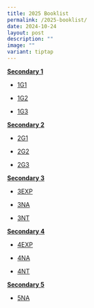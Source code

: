 ```yaml
---
title: 2025 Booklist
permalink: /2025-booklist/
date: 2024-10-24
layout: post
description: ""
image: ""
variant: tiptap
---
```

<p><strong><u>Secondary 1</u></strong>
</p>
<ul data-tight="true" class="tight">
<li>
<p><a href="https://drive.google.com/file/d/1YM_HPUwZ6XOuiKM1vtoESHHYmq08R5N0/view?usp=sharing" rel="noopener nofollow" target="_blank">1G1</a>
</p>
</li>
<li>
<p><a href="https://drive.google.com/file/d/135lURkjSpRDwjdLB00kVw9Av2ZbtUols/view?usp=drive_link" rel="noopener nofollow" target="_blank">1G2</a>
</p>
</li>
<li>
<p><a href="https://drive.google.com/file/d/1aQ8ir9IBzBvg-3El3XCbx9luh9Vao4CA/view?usp=drive_link" rel="noopener nofollow" target="_blank">1G3</a>
</p>
</li>
</ul>
<p><strong><u>Secondary 2</u></strong>
</p>
<ul data-tight="true" class="tight">
<li>
<p><a href="https://drive.google.com/file/d/1AvycerbWpTR6XXpHqbD4MuBtxsR__U5S/view?usp=drive_link" rel="noopener nofollow" target="_blank">2G1</a>
</p>
</li>
<li>
<p><a href="https://drive.google.com/file/d/1yEbll9fMTvHMuLoNM0EZ48pJTTjxbldX/view?usp=drive_link" rel="noopener nofollow" target="_blank">2G2</a>
</p>
</li>
<li>
<p><a href="https://drive.google.com/file/d/1MSoNyboitxQ7O8D3skN6W3YTokUs5mTX/view?usp=drive_link" rel="noopener nofollow" target="_blank">2G3</a>
</p>
</li>
</ul>
<p><strong><u>Secondary 3</u></strong>
</p>
<ul data-tight="true" class="tight">
<li>
<p><a href="https://drive.google.com/file/d/12Ai2ugqE34W0NyVN7OmN9Qwe3Zgkv_1t/view?usp=drive_link" rel="noopener nofollow" target="_blank">3EXP</a>
</p>
</li>
<li>
<p><a href="https://drive.google.com/file/d/1yrDhrd_jfxYu_ITjQmGUEgMJ4AM-JTSw/view?usp=drive_link" rel="noopener nofollow" target="_blank">3NA</a>
</p>
</li>
<li>
<p><a href="https://drive.google.com/file/d/1jkZBcYARMoPRMbWlHNcj584-qGtQAKLZ/view?usp=drive_link" rel="noopener nofollow" target="_blank">3NT</a>
</p>
</li>
</ul>
<p><strong><u>Secondary 4</u></strong>
</p>
<ul data-tight="true" class="tight">
<li>
<p><a href="https://drive.google.com/file/d/1rLSaDYawo_1j9E6TDOLdR70E1SKt4cyJ/view?usp=sharing" rel="noopener nofollow" target="_blank">4EXP</a>
</p>
</li>
<li>
<p><a href="https://drive.google.com/file/d/1PiP1wMIXeYhAhNipTyfOb8ReX8G3ctZX/view?usp=sharing" rel="noopener nofollow" target="_blank">4NA</a>
</p>
</li>
<li>
<p><a href="https://drive.google.com/file/d/18E5IIDcVrrzODopS66sVcL2JAF6uRxIZ/view?usp=sharing" rel="noopener nofollow" target="_blank">4NT</a>
</p>
</li>
</ul>
<p><strong><u>Secondary 5</u></strong>
</p>
<ul data-tight="true" class="tight">
<li>
<p><a href="https://drive.google.com/file/d/1O9P2OdWNxEMyr-qu9h_KiOroBxjcHxla/view?usp=sharing" rel="noopener nofollow" target="_blank">5NA</a>
</p>
</li>
</ul>
<p></p>
<p></p>
<p></p>
<p></p>
<p></p>
<p></p>
<p></p>